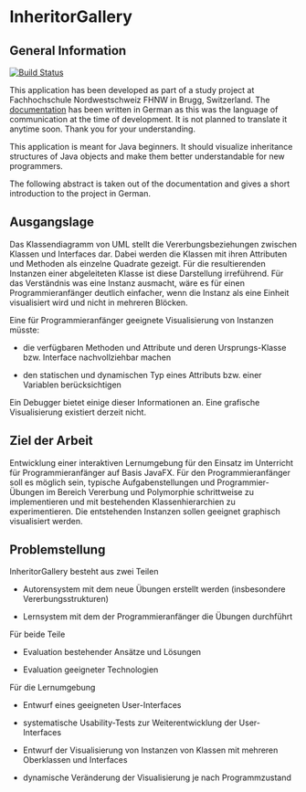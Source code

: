 # InheritorGallery

## General Information
[![Build Status](https://travis-ci.com/FHNW-IP5-IP6/InheritorGallery.svg?token=qWRopjoJzCncJVxseK5R&branch=master)](https://travis-ci.com/FHNW-IP5-IP6/InheritorGallery)

This application has been developed as part of a study project at Fachhochschule Nordwestschweiz FHNW in Brugg, Switzerland.
The [documentation](https://github.com/ChristophWenk/InheritorGallery/blob/master/docs/index.adoc) has been written in German as this was the language of communication at the time of development. It is not planned to translate it anytime soon. Thank you for your understanding.

This application is meant for Java beginners. It should visualize inheritance structures of Java objects and make them better understandable for new programmers.

The following abstract is taken out of the documentation and gives a short introduction to the project in German.

## Ausgangslage

Das Klassendiagramm von UML stellt die Vererbungsbeziehungen zwischen Klassen und Interfaces dar. Dabei werden die Klassen mit ihren Attributen und Methoden als einzelne Quadrate gezeigt. Für die resultierenden Instanzen einer abgeleiteten Klasse ist diese Darstellung irreführend. Für das Verständnis was eine Instanz ausmacht, wäre es für einen Programmieranfänger deutlich einfacher, wenn die Instanz als eine Einheit visualisiert wird und nicht in mehreren Blöcken.

Eine für Programmieranfänger geeignete Visualisierung von Instanzen müsste:

* die verfügbaren Methoden und Attribute und deren Ursprungs-Klasse bzw. Interface nachvollziehbar machen

* den statischen und dynamischen Typ eines Attributs bzw. einer Variablen berücksichtigen

Ein Debugger bietet einige dieser Informationen an. Eine grafische Visualisierung existiert derzeit nicht.

## Ziel der Arbeit

Entwicklung einer interaktiven Lernumgebung für den Einsatz im Unterricht für Programmieranfänger auf Basis JavaFX. Für den Programmieranfänger soll es möglich sein, typische Aufgabenstellungen und Programmier-Übungen im Bereich Vererbung und Polymorphie schrittweise zu implementieren und mit bestehenden Klassenhierarchien zu experimentieren. Die entstehenden Instanzen sollen geeignet graphisch visualisiert werden.

## Problemstellung

InheritorGallery besteht aus zwei Teilen

* Autorensystem mit dem neue Übungen erstellt werden (insbesondere Vererbungsstrukturen)

* Lernsystem mit dem der Programmieranfänger die Übungen durchführt

Für beide Teile

* Evaluation bestehender Ansätze und Lösungen

* Evaluation geeigneter Technologien

Für die Lernumgebung

* Entwurf eines geeigneten User-Interfaces

* systematische Usability-Tests zur Weiterentwicklung der User-Interfaces

* Entwurf der Visualisierung von Instanzen von Klassen mit mehreren Oberklassen und Interfaces

* dynamische Veränderung der Visualisierung je nach Programmzustand
